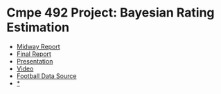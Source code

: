 # Cmpe 492 Project: Bayesian Rating Estimation

 * [Midway Report]()
 * [Final Report]()
 * [Presentation]()
 * [Video]()
 * [Football Data Source](http://www.football-data.co.uk/data.php)
 * [*]()


